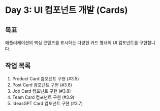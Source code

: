 # Day 3: UI 컴포넌트 개발 (Cards)

## 목표

애플리케이션의 핵심 콘텐츠를 표시하는 다양한 카드 형태의 UI 컴포넌트를 구현합니다.

## 작업 목록

1.  Product Card 컴포넌트 구현 (#3.5)
2.  Post Card 컴포넌트 구현 (#3.6)
3.  Job Card 컴포넌트 구현 (#3.8)
4.  Team Card 컴포넌트 구현 (#3.9)
5.  IdeasGPT Card 컴포넌트 구현 (#3.7) 